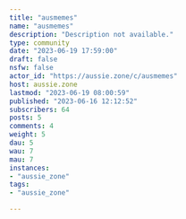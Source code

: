```yaml
---
title: "ausmemes" 
name: "ausmemes"
description: "Description not available."
type: community
date: "2023-06-19 17:59:00"
draft: false
nsfw: false
actor_id: "https://aussie.zone/c/ausmemes"
host: aussie.zone
lastmod: "2023-06-19 08:00:59"
published: "2023-06-16 12:12:52"
subscribers: 64
posts: 5
comments: 4
weight: 5
dau: 5
wau: 7
mau: 7
instances:
- "aussie_zone"
tags: 
- "aussie_zone"

---
```


